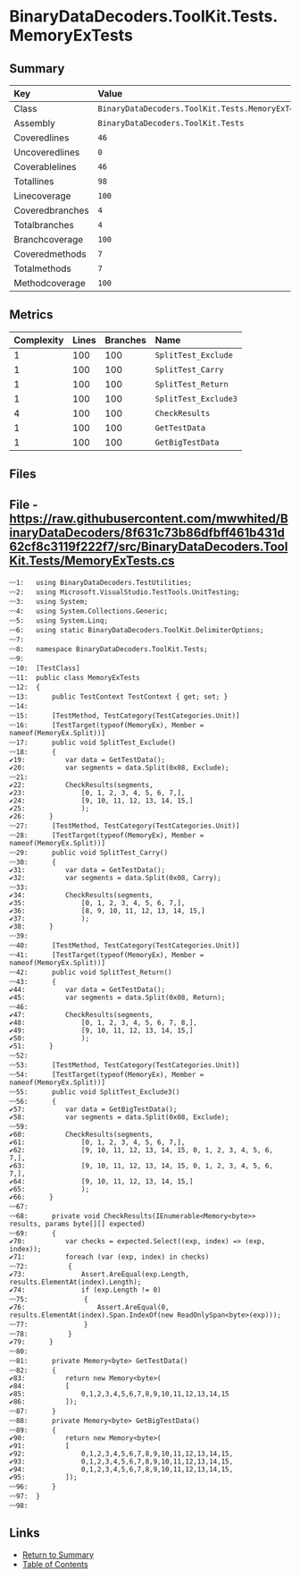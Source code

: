 ﻿# BinaryDataDecoders.ToolKit.Tests.MemoryExTests

## Summary

| Key             | Value                                            |
| :-------------- | :----------------------------------------------- |
| Class           | `BinaryDataDecoders.ToolKit.Tests.MemoryExTests` |
| Assembly        | `BinaryDataDecoders.ToolKit.Tests`               |
| Coveredlines    | `46`                                             |
| Uncoveredlines  | `0`                                              |
| Coverablelines  | `46`                                             |
| Totallines      | `98`                                             |
| Linecoverage    | `100`                                            |
| Coveredbranches | `4`                                              |
| Totalbranches   | `4`                                              |
| Branchcoverage  | `100`                                            |
| Coveredmethods  | `7`                                              |
| Totalmethods    | `7`                                              |
| Methodcoverage  | `100`                                            |

## Metrics

| Complexity | Lines | Branches | Name                 |
| :--------- | :---- | :------- | :------------------- |
| 1          | 100   | 100      | `SplitTest_Exclude`  |
| 1          | 100   | 100      | `SplitTest_Carry`    |
| 1          | 100   | 100      | `SplitTest_Return`   |
| 1          | 100   | 100      | `SplitTest_Exclude3` |
| 4          | 100   | 100      | `CheckResults`       |
| 1          | 100   | 100      | `GetTestData`        |
| 1          | 100   | 100      | `GetBigTestData`     |

## Files

## File - https://raw.githubusercontent.com/mwwhited/BinaryDataDecoders/8f631c73b86dfbff461b431d62cf8c3119f222f7/src/BinaryDataDecoders.ToolKit.Tests/MemoryExTests.cs

```CSharp
〰1:   using BinaryDataDecoders.TestUtilities;
〰2:   using Microsoft.VisualStudio.TestTools.UnitTesting;
〰3:   using System;
〰4:   using System.Collections.Generic;
〰5:   using System.Linq;
〰6:   using static BinaryDataDecoders.ToolKit.DelimiterOptions;
〰7:   
〰8:   namespace BinaryDataDecoders.ToolKit.Tests;
〰9:   
〰10:  [TestClass]
〰11:  public class MemoryExTests
〰12:  {
〰13:      public TestContext TestContext { get; set; }
〰14:  
〰15:      [TestMethod, TestCategory(TestCategories.Unit)]
〰16:      [TestTarget(typeof(MemoryEx), Member = nameof(MemoryEx.Split))]
〰17:      public void SplitTest_Exclude()
〰18:      {
✔19:          var data = GetTestData();
✔20:          var segments = data.Split(0x08, Exclude);
〰21:  
✔22:          CheckResults(segments,
✔23:              [0, 1, 2, 3, 4, 5, 6, 7,],
✔24:              [9, 10, 11, 12, 13, 14, 15,]
✔25:              );
✔26:      }
〰27:      [TestMethod, TestCategory(TestCategories.Unit)]
〰28:      [TestTarget(typeof(MemoryEx), Member = nameof(MemoryEx.Split))]
〰29:      public void SplitTest_Carry()
〰30:      {
✔31:          var data = GetTestData();
✔32:          var segments = data.Split(0x08, Carry);
〰33:  
✔34:          CheckResults(segments,
✔35:              [0, 1, 2, 3, 4, 5, 6, 7,],
✔36:              [8, 9, 10, 11, 12, 13, 14, 15,]
✔37:              );
✔38:      }
〰39:  
〰40:      [TestMethod, TestCategory(TestCategories.Unit)]
〰41:      [TestTarget(typeof(MemoryEx), Member = nameof(MemoryEx.Split))]
〰42:      public void SplitTest_Return()
〰43:      {
✔44:          var data = GetTestData();
✔45:          var segments = data.Split(0x08, Return);
〰46:  
✔47:          CheckResults(segments,
✔48:              [0, 1, 2, 3, 4, 5, 6, 7, 8,],
✔49:              [9, 10, 11, 12, 13, 14, 15,]
✔50:              );
✔51:      }
〰52:  
〰53:      [TestMethod, TestCategory(TestCategories.Unit)]
〰54:      [TestTarget(typeof(MemoryEx), Member = nameof(MemoryEx.Split))]
〰55:      public void SplitTest_Exclude3()
〰56:      {
✔57:          var data = GetBigTestData();
✔58:          var segments = data.Split(0x08, Exclude);
〰59:  
✔60:          CheckResults(segments,
✔61:              [0, 1, 2, 3, 4, 5, 6, 7,],
✔62:              [9, 10, 11, 12, 13, 14, 15, 0, 1, 2, 3, 4, 5, 6, 7,],
✔63:              [9, 10, 11, 12, 13, 14, 15, 0, 1, 2, 3, 4, 5, 6, 7,],
✔64:              [9, 10, 11, 12, 13, 14, 15,]
✔65:              );
✔66:      }
〰67:  
〰68:      private void CheckResults(IEnumerable<Memory<byte>> results, params byte[][] expected)
〰69:      {
✔70:          var checks = expected.Select((exp, index) => (exp, index));
✔71:          foreach (var (exp, index) in checks)
〰72:          {
✔73:              Assert.AreEqual(exp.Length, results.ElementAt(index).Length);
✔74:              if (exp.Length != 0)
〰75:              {
✔76:                  Assert.AreEqual(0, results.ElementAt(index).Span.IndexOf(new ReadOnlySpan<byte>(exp)));
〰77:              }
〰78:          }
✔79:      }
〰80:  
〰81:      private Memory<byte> GetTestData()
〰82:      {
✔83:          return new Memory<byte>(
✔84:          [
✔85:              0,1,2,3,4,5,6,7,8,9,10,11,12,13,14,15
✔86:          ]);
〰87:      }
〰88:      private Memory<byte> GetBigTestData()
〰89:      {
✔90:          return new Memory<byte>(
✔91:          [
✔92:              0,1,2,3,4,5,6,7,8,9,10,11,12,13,14,15,
✔93:              0,1,2,3,4,5,6,7,8,9,10,11,12,13,14,15,
✔94:              0,1,2,3,4,5,6,7,8,9,10,11,12,13,14,15,
✔95:          ]);
〰96:      }
〰97:  }
〰98:  
```

## Links

* [Return to Summary](Summary.md)
* [Table of Contents](../TOC.md)

